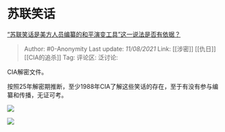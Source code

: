 # 苏联笑话
[“苏联笑话是美方人员编纂的和平演变工具”这一说法是否有依据？](https://www.zhihu.com/question/478650686/answer/2053518621)

> Author: #0-Anonymity
> Last update: *11/08/2021*
> Link: [[涉密]] [[仇日]] [[CIA的追杀]]
> Tag:
> 评论区:
> 泛讨论:

CIA解密文件。

按照25年解密期推断，至少1988年CIA了解这些笑话的存在，至于有没有参与编纂和传播，无证可考。

![](https://pic2.zhimg.com/50/v2-967d3b8b7cedb2a4b30a85151da24d38_720w.jpg?source=1940ef5c)

![](https://pic2.zhimg.com/50/v2-304a7a239b7b4ebcdfd7352cb8387d5c_720w.jpg?source=1940ef5c)

